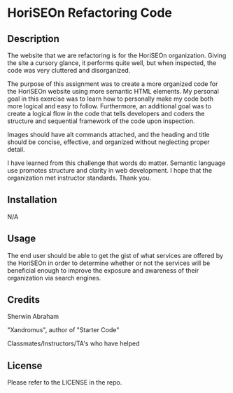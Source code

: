 # HoriSEOn Refactoring Code

## Description

The website that we are refactoring is for the HoriSEOn organization. Giving the site a cursory glance, it performs quite well, but when inspected, the code was very cluttered and disorganized.

The purpose of this assignment was to create a more organized code for the HoriSEOn website using more semantic HTML elements. My personal goal in this exercise was to learn how to personally make my code both more logical and easy to follow. Furthermore, an additional goal was to create a logical flow in the code that tells developers and coders the structure and sequential framework of the code upon inspection.

Images should have alt commands attached, and the heading and title should be concise, effective, and organized without neglecting proper detail.

I have learned from this challenge that words do matter. Semantic language use promotes structure and clarity in web development. I hope that the organization met instructor standards. Thank you.

## Installation

N/A

## Usage

The end user should be able to get the gist of what services are offered by the HoriSEOn in order to determine whether or not the services will be beneficial enough to improve the exposure and awareness of their organization via search engines.

## Credits

Sherwin Abraham

"Xandromus", author of "Starter Code"

Classmates/Instructors/TA's who have helped

## License

Please refer to the LICENSE in the repo.